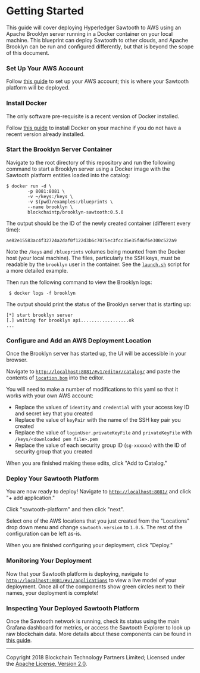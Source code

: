 Getting Started
===============

This guide will cover deploying Hyperledger Sawtooth to AWS using an Apache Brooklyn server running in a Docker container on your local machine. This blueprint can deploy Sawtooth to other clouds, and Apache Brooklyn can be run and configured differently, but that is beyond the scope of this document.

### Set Up Your AWS Account

Follow [this guide](./aws-setup.md) to set up your AWS account; this is where your Sawtooth platform will be deployed.

### Install Docker

The only software pre-requisite is a recent version of Docker installed.

Follow [this guide](https://docs.docker.com/install/) to install Docker on your machine if you do not have a recent version already installed.

### Start the Brooklyn Server Container

Navigate to the root directory of this repository and run the following command to start a Brooklyn server using a Docker image with the Sawtooth platform entities loaded into the catalog:

    $ docker run -d \
            -p 8081:8081 \
            -v ~/keys:/keys \
            -v $(pwd)/examples:/blueprints \
            --name brooklyn \
            blockchaintp/brooklyn-sawtooth:0.5.0

The output should be the ID of the newly created container (different every time):

	ae82e15583ac4f32724a2daf0f122d3b6c7075ec3fcc35e35f46f6e300c522a9

Note the `/keys` and `/blueprints` volumes being mounted from the Docker host (your local machine). The files, particularly the SSH keys, must be readable by the `brooklyn` user in the container. See the [`launch.sh`](../scripts/launch.sh) script for a more detailed example.

Then run the following command to view the Brooklyn logs:

	 $ docker logs -f brooklyn

The output should print the status of the Brooklyn server that is starting up:

    [*] start brooklyn server
    [.] waiting for brooklyn api..................ok
    ...

### Configure and Add an AWS Deployment Location

Once the Brooklyn server has started up, the UI will be accessible in your browser.

Navigate to [`http://localhost:8081/#v1/editor/catalog/`](http://localhost:8081/#v1/editor/catalog/) and paste the contents of [`location.bom`](../examples/location.bom) into the editor.

You will need to make a number of modifications to this yaml so that it works with your own AWS account:

- Replace the values of `identity` and `credential` with your access key ID and secret key that you created
- Replace the value of `keyPair` with the name of the SSH key pair you created
- Replace the value of `loginUser.privateKeyFile` and `privateKeyFile` with `/keys/<downloaded pem file>.pem`
- Replace the value of each security group ID (`sg-xxxxxx`) with the ID of security group that you created

When you are finished making these edits, click "Add to Catalog."

### Deploy Your Sawtooth Platform

You are now ready to deploy! Navigate to [`http://localhost:8081/`](http://localhost:8081/) and click "+ add application."

Click "sawtooth-platform" and then click "next".

Select one of the AWS locations that you just created from the "Locations" drop down menu and change `sawtooth.version` to `1.0.5`. The rest of the configuration can be left as-is.

When you are finished configuring your deployment, click "Deploy."

### Monitoring Your Deployment

Now that your Sawtooth platform is deploying, navigate to [`http://localhost:8081/#v1/applications`](http://localhost:8081/#v1/applications) to view a live model of your deployment. Once all of the components show green circles next to their names, your deployment is complete!

### Inspecting Your Deployed Sawtooth Platform

Once the Sawtooth network is running, check its status using the main Grafana dashboard for metrics, or access the Sawtooth Explorer to look up raw blockchain data. More details about these components can be found in [this guide](./components.md).


---
Copyright 2018 Blockchain Technology Partners Limited; Licensed under the [Apache License, Version 2.0](../LICENSE).
